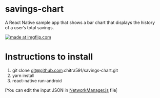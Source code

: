 # savings-chart
A React Native sample app that shows a bar chart that displays the history of a user’s total savings.

<a href="https://imgflip.com/gif/331nau"><img src="https://i.imgflip.com/331nau.gif" title="made at imgflip.com"/></a>

# Instructions to install

1. git clone git@github.com:chitra591/savings-chart.git
2. yarn install
3. react-native run-android

[You can edit the input JSON in <a href="https://github.com/chitra591/savings-chart/blob/master/js/NetworkManager.js">NetworkManager.js</a> file]
